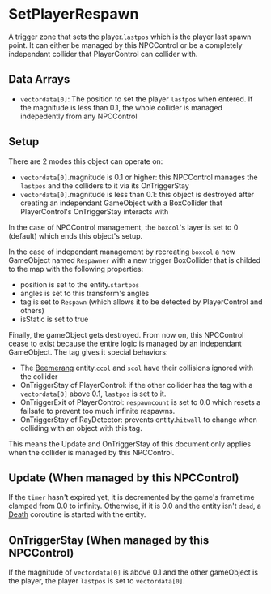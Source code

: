 # SetPlayerRespawn
A trigger zone that sets the player.`lastpos` which is the player last spawn point. It can either be managed by this NPCControl or be a completely independant collider that PlayerControl can collider with.

## Data Arrays
- `vectordata[0]`: The position to set the player `lastpos` when entered. If the magnitude is less than 0.1, the whole collider is managed indepedently from any NPCControl

## Setup
There are 2 modes this object can operate on:
- `vectordata[0]`.magnitude is 0.1 or higher: this NPCControl manages the `lastpos` and the colliders to it via its OnTriggerStay
- `vectordata[0]`.magnitude is less than 0.1: this object is destroyed after creating an independant GameObject with a BoxCollider that PlayerControl's OnTriggerStay interacts with

In the case of NPCControl management, the `boxcol`'s layer is set to 0 (default) which ends this object's setup.

In the case of independant management by recreating `boxcol` a new GameObject named `Respawner` with a new trigger BoxCollider that is childed to the map with the following properties: 

- position is set to the entity.`startpos`
- angles is set to this transform's angles
- tag is set to `Respawn` (which allows it to be detected by PlayerControl and others) 
- isStatic is set to true

Finally, the gameObject gets destroyed. From now on, this NPCControl cease to exist because the entire logic is managed by an independant GameObject. The tag gives it special behaviors:

- The [Beemerang](Beemerang.md) entity.`ccol` and `scol` have their collisions ignored with the collider
- OnTriggerStay of PlayerControl: if the other collider has the tag with a `vectordata[0]` above 0.1, `lastpos` is set to it.
- OnTriggerExit of PlayerControl: `respawncount` is set to 0.0 which resets a failsafe to prevent too much infinite respawns.
- OnTriggerStay of RayDetector: prevents entity.`hitwall` to change when colliding with an object with this tag.

This means the Update and OnTriggerStay of this document only applies when the collider is managed by this NPCControl.

## Update (When managed by this NPCControl)
If the `timer` hasn't expired yet, it is decremented by the game's frametime clamped from 0.0 to infinity. Otherwise, if it is 0.0 and the entity isn't `dead`, a [Death](../../EntityControl/Notable%20methods/Death.md) coroutine is started with the entity.

## OnTriggerStay (When managed by this NPCControl)
If the magnitude of `vectordata[0]` is above 0.1 and the other gameObject is the player, the player `lastpos` is set to `vectordata[0]`.
